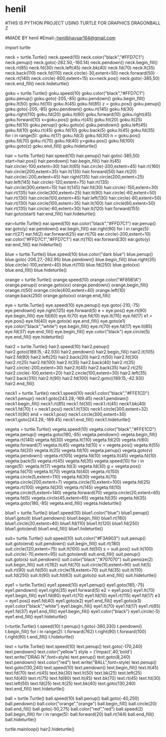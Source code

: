 # henil
#THIS IS PYTHON PROJECT USING TURTLE FOR GRAPHICS DRAGONBALL Z 


#MADE BY henil
#Email:-henilbhavsar164@gmail.com

import turtle

neck  = turtle.Turtle()
neck.speed(10)
neck.color("black","#FFD7C1")
neck.penup()
neck.goto(-282.50,-160.14)
neck.pendown()
neck.begin_fill()
neck.rt(85)
neck.fd(30)
neck.left(45)
neck.bk(40)
neck.fd(70)
neck.lt(35)
neck.back(110)
neck.fd(110)
neck.circle(-30,extent=50)
neck.forward(50)
neck.rt(140)
neck.circle(-800,extent=15)
xx=neck.pos()
neck.goto(-385,50)
neck.end_fill()
neck.hideturtle()


goku = turtle.Turtle()
goku.speed(10)
goku.color("black","#FFD7C1")
goku.penup()
goku.goto(-205,-85)
goku.pendown()
goku.begin_fill()
goku.lt(50)
goku.fd(10)
goku.lt(45)
goku.fd(85)
z = goku.pos()
goku.penup()
goku.goto(-205,-85)
goku.pendown()
goku.rt(145)
goku.fd(30)
goku.right(110)
goku.fd(20)
goku.lt(60)
goku.forward(10)
goku.right(45)
goku.forward(10)
x=goku.pos()
goku.rt(45)
goku.fd(20)
goku.lt(25)
goku.fd(10)
goku.penup()
goku.goto(x)
goku.pendown()
goku.left(45)
goku.fd(10)
goku.rt(45)
goku.fd(10)
goku.back(5)
goku.lt(45)
goku.fd(35)
for i in range(5):
    goku.rt(17)
    goku.fd(3)
goku.fd(30)
n = goku.pos()
goku.fd(70)
goku.rt(70)
goku.fd(40)
y=goku.pos()
goku.fd(100)
goku.goto(z)
goku.end_fill()
goku.hideturtle()


hair = turtle.Turtle()
hair.speed(10)
hair.penup()
hair.goto(-385,50)
start=hair.pos()
hair.pendown()
hair.begin_fill()
hair.lt(45)
hair.circle(-100,extent=30)
hair.lt(65)
hair.circle(-200,extent=45)
hair.rt(160)
hair.circle(200,extent=35)
hair.lt(135)
hair.forward(50)
hair.rt(20)
hair.circle(-200,extent=45)
hair.right(135)
hair.circle(200,extent=25)
hair.left(145)
hair.circle(-120,extent=75)
hair.rt(135)
hair.circle(300,extent=15)
hair.lt(145)
hair.fd(30)
hair.circle(-150,extent=30)
hair.rt(135)
hair.circle(300,extent=25)
hair.lt(90)
hair.circle(-60,extent=50)
hair.rt(130)
hair.circle(100,extent=45)
hair.left(130)
hair.circle(-60,extent=50)
hair.rt(130)
hair.circle(100,extent=35)
hair.lt(100)
hair.circle(60,extent=50)
hair.rt(135)
hair.circle(-60,extent=30)
hair.lt(120)
hair.forward(155)
hair.goto(start)
hair.end_fill()
hair.hideturtle()


ear=turtle.Turtle()
ear.speed(10)
ear.color("black","#FFD7C1")
ear.penup()
ear.goto(y)
ear.pendown()
ear.begin_fill()
ear.right(90)
for i in range(5):
    ear.rt(27)
    ear.fd(2)
ear.forward(25)
ear.rt(70)
ear.circle(-200,extent=10)
ear.color("#FFD7C1","#FFD7C1")
ear.rt(110)
ear.forward(30)
ear.goto(y)
ear.end_fill()
ear.hideturtle()


blue = turtle.Turtle()
blue.speed(10)
blue.color("dark blue")
blue.penup()
blue.goto(-206.27,-262.95)
blue.pendown()
blue.begin_fill()
blue.right(35)
blue.circle(-100,extent=40)
blue.rt(110)
blue.fd(250)
blue.goto(xx)
blue.end_fill()
blue.hideturtle()


orange = turtle.Turtle()
orange.speed(10)
orange.color("#F85B1A")
orange.penup()
orange.goto(xx)
orange.pendown()
orange.begin_fill()
orange.rt(50)
orange.circle(400,extent=40)
orange.left(10)
orange.back(250)
orange.goto(xx)
orange.end_fill()

eye = turtle.Turtle()
eye.speed(10)
eye.penup()
eye.goto(-210,-75)
eye.pendown()
eye.right(125)
eye.forward(5)
e = eye.pos()
eye.rt(90)
eye.begin_fill()
eye.fd(60)
eye.lt(70)
eye.fd(10)
eye.lt(115)
eye.fd(17)
e1 = eye.pos()
eye.fd(40)
eye.goto(e)
eye.end_fill()
eye.goto(e1)
eye.color("black","white")
eye.begin_fill()
eye.rt(70)
eye.fd(17)
eye.lt(85)
eye.fd(37)
eye.end_fill()
eye.begin_fill()
eye.color("black")
eye.circle(5)
eye.end_fill()
eye.hideturtle()



hair2 = turtle.Turtle()
hair2.speed(10)
hair2.penup()
hair2.goto((189.15,-42.93))
hair2.pendown()
hair2.begin_fill()
hair2.lt(105)
hair2.fd(80)
hair2.left(25)
hair2.back(20)
hair2.rt(50)
hair2.fd(30)
hair2.rt(25)
hair2.fd(100)
hair2.lt(35)
hair2.back(40)
hair2.rt(35)
hair2.circle(-200,extent=30)
hair2.lt(45)
hair2.back(35)
hair2.rt(25)
hair2.circle(-100,extent=20)
hair2.circle(100,extent=30)
hair2.left(35)
hair2.back(310)
hair2.lt(90)
hair2.fd(100)
hair2.goto((189.15,-42.93))
hair2.end_fill()

neck1 = turtle.Turtle()
neck1.speed(10)
neck1.color("black","#FFE1CD")
neck1.penup()
neck1.goto(243.28,-169.45)
neck1.pendown()
neck1.begin_fill()
neck1.rt(85)
neck1.fd(30)
neck1.rt(45)
neck1.bk(40)
neck1.fd(70)
t = neck1.pos()
neck1.lt(130)
neck1.circle(300,extent=32)
neck1.lt(90)
end = neck1.pos()
neck1.circle(300,extent=30)
neck1.goto(243.28,-169.45)
neck1.end_fill()
neck1.hideturtle()



vegeta = turtle.Turtle()
vegeta.speed(10)
vegeta.color("black","#FFE1CD")
vegeta.penup()
vegeta.goto(180,-85)
vegeta.pendown()
vegeta.begin_fill()
vegeta.rt(140)
vegeta.fd(30)
vegeta.lt(110)
vegeta.fd(20)
vegeta.rt(60)
vegeta.forward(7)
vegeta.lt(45)
vegeta.fd(10)
v = vegeta.pos()
vegeta.lt(55)
vegeta.fd(20)
vegeta.lt(25)
vegeta.fd(10)
vegeta.penup()
vegeta.goto(v)
vegeta.pendown()
vegeta.rt(105)
vegeta.fd(10)
vegeta.lt(45)
vegeta.fd(10)
vegeta.back(5)
vegeta.rt(45)
vegeta.fd(35)
vegeta.speed(10)
for i in range(5):
    vegeta.lt(17)
    vegeta.fd(3)
vegeta.fd(30)
g = vegeta.pos()
vegeta.fd(70)
vegeta.lt(70)
vegeta.fd(40)
vegeta.rt(150)
vegeta.circle(5,extent=110)
vegeta.fd(30)
vegeta.lt(70)
vegeta.circle(200,extent=7)
vegeta.circle(10,extent=100)
vegeta.fd(25)
vegeta.rt(100)
vegeta.fd(30)
vegeta.rt(145)
vegeta.fd(10)
vegeta.circle(5,extent=140)
vegeta.forward(70)
vegeta.circle(20,extent=65)
vegeta.fd(5)
vegeta.circle(45,extent=65)
vegeta.fd(35)
vegeta.fd(35)
vegeta.goto(180,-85)
vegeta.end_fill()
vegeta.hideturtle()



blue1 = turtle.Turtle()
blue1.speed(10)
blue1.color("blue")
blue1.penup()
blue1.goto(t)
blue1.pendown()
blue1.begin_fill()
blue1.rt(160)
blue1.circle(20,extent=40)
blue1.fd(110)
blue1.lt(120)
blue1.fd(250)
blue1.goto(end)
blue1.end_fill()
blue1.hideturtle()

suit= turtle.Turtle()
suit.speed(10)
suit.color("#F3A903")
suit.penup()
suit.goto(end)
suit.pendown()
suit.begin_fill()
suit.rt(180)
suit.circle(120,extent=75)
suit.lt(100)
suit.fd(50)
s = suit.pos()
suit.lt(100)
suit.circle(-70,extent=95)
suit.goto(end)
suit.end_fill()
suit.penup()
suit.goto(s)
suit.pendown()
suit.color("black","#707070")
suit.pensize(2)
suit.begin_fill()
suit.rt(182)
suit.fd(70)
suit.circle(10,extent=90)
suit.fd(5)
suit.rt(90)
suit.fd(50)
suit.circle(18,extent=70)
suit.fd(35)
suit.lt(110)
suit.fd(250)
suit.lt(90)
suit.fd(63)
suit.goto(s)
suit.end_fill()
suit.hideturtle()



eye1 = turtle.Turtle()
eye1.speed(10)
eye1.penup()
eye1.goto(185,-75)
eye1.pendown()
eye1.right(35)
eye1.forward(5)
e2 = eye1.pos()
eye1.lt(70)
eye1.begin_fill()
eye1.fd(60)
eye1.rt(70)
eye1.fd(10)
eye1.rt(115)
eye1.fd(17)
e3 = eye1.pos()
eye1.fd(40)
eye1.goto(e2)
eye1.end_fill()
eye1.goto(e3)
eye1.color("black","white")
eye1.begin_fill()
eye1.lt(70)
eye1.fd(17)
eye1.rt(85)
eye1.fd(37)
eye1.end_fill()
eye1.begin_fill()
eye1.color("black")
eye1.circle(-5)
eye1.end_fill()
eye1.hideturtle()



t=turtle.Turtle()
t.speed(10)
t.penup()
t.goto(-380,330)
t.pendown()
t.begin_fill()
for i in range(2):
    t.forward(762)
    t.right(90)
    t.forward(100)
    t.right(90)
t.end_fill()
t.hideturtle()

text = turtle.Turtle()
text.speed(10)
text.penup()
text.goto(-170,240)
text.pendown()
text.color("yellow")
style = ('Impact',40,'bold')
text.write("DRAG   N",font=style)
text.penup()
text.goto(8,240)
text.pendown()
text.color("red")
text.write("BALL",font=style)
text.penup()
text.goto(130,240)
text.speed(10)
text.pendown()
text.begin_fill()
text.lt(45)
text.fd(70)
text.rt(45)
text.bk(30)
text.lt(50)
text.bk(25)
text.left(25)
text.fd(40)
text.rt(75)
text.fd(80)
text.lt(45)
text.bk(70)
text.rt(45)
text.fd(30)
text.left(50)
text.fd(25)
text.lt(25)
text.bk(40)
text.goto(130,240)
text.end_fill()
text.hideturtle()


ball = turtle.Turtle()
ball.speed(10)
ball.penup()
ball.goto(-40,250)
ball.pendown()
ball.color("orange","orange")
ball.begin_fill()
ball.circle(20)
ball.end_fill()
ball.goto(-50,275)
ball.color("red","red")
ball.speed(2)
ball.begin_fill()
for i in range(5):
    ball.forward(20)
    ball.rt(144)
ball.end_fill()
ball.hideturtle()


turtle.mainloop()
hair2.hideturtle()
